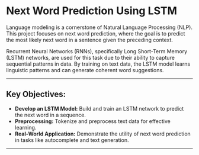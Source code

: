 # Next Word Prediction Using LSTM

Language modeling is a cornerstone of Natural Language Processing (NLP). This project focuses on next word prediction, where the goal is to predict the most likely next word in a sentence given the preceding context.

Recurrent Neural Networks (RNNs), specifically Long Short-Term Memory (LSTM) networks, are used for this task due to their ability to capture sequential patterns in data. By training on text data, the LSTM model learns linguistic patterns and can generate coherent word suggestions.

---
## **Key Objectives:**

- **Develop an LSTM Model:** Build and train an LSTM network to predict the next word in a sequence.
- **Preprocessing:** Tokenize and preprocess text data for effective learning.
- **Real-World Application:** Demonstrate the utility of next word prediction in tasks like autocomplete and text generation.

---
